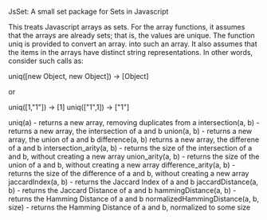 JsSet: A small set package for Sets in Javascript

This treats Javascript arrays as sets. For the array functions, it assumes that the arrays are already sets; that is, the values are unique. The function uniq is provided to convert an array. into such an array. It also assumes that the items in the arrays have distinct string representations. In other words, consider such calls as:

uniq([new Object, new Object]) -> [Object]

or 

uniq([1,"1"]) -> [1]
uniq(["1",1]) -> ["1"]

uniq(a) - returns a new array, removing duplicates from a
intersection(a, b) - returns a new array, the intersection of a and b
union(a, b)  - returns a new array, the union of a and b
difference(a, b) returns a new array, the differene of a and b
intersection_arity(a, b) - returns the size of the intersection of a and b, without creating a new array
union_arity(a, b) - returns the size of the union of a and b, without creating a new array
difference_arity(a, b) - returns the size of the difference of a and b, without creating a new array
jaccardIndex(a, b) - returns the Jaccard Index of a and b
jaccardDistance(a, b) - returns the Jaccard Distance of a and b
hammingDistance(a, b) - returns the Hamming Distance of a and b
normalizedHammingDistance(a, b, size) - returns the Hamming Distance of a and b, normalized to some size